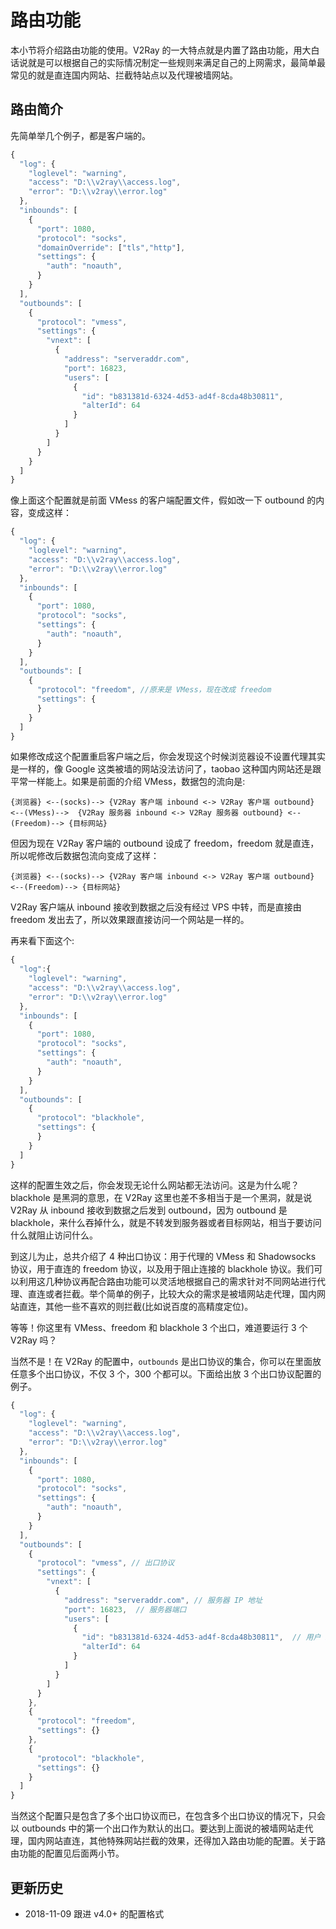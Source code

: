 # 路由功能

本小节将介绍路由功能的使用。V2Ray 的一大特点就是内置了路由功能，用大白话说就是可以根据自己的实际情况制定一些规则来满足自己的上网需求，最简单最常见的就是直连国内网站、拦截特站点以及代理被墙网站。

## 路由简介

先简单举几个例子，都是客户端的。

```javascript
{
  "log": {
    "loglevel": "warning",
    "access": "D:\\v2ray\\access.log",
    "error": "D:\\v2ray\\error.log"
  },
  "inbounds": [
    {
      "port": 1080,
      "protocol": "socks",
      "domainOverride": ["tls","http"],
      "settings": {
        "auth": "noauth",  
      }
    }
  ],
  "outbounds": [
    {
      "protocol": "vmess",
      "settings": {
        "vnext": [
          {
            "address": "serveraddr.com",
            "port": 16823,  
            "users": [
              {
                "id": "b831381d-6324-4d53-ad4f-8cda48b30811",  
                "alterId": 64
              }
            ]
          }
        ]
      }
    }
  ]
}
```

像上面这个配置就是前面 VMess 的客户端配置文件，假如改一下 outbound 的内容，变成这样：

```javascript
{
  "log": {
    "loglevel": "warning",
    "access": "D:\\v2ray\\access.log",
    "error": "D:\\v2ray\\error.log"
  },
  "inbounds": [
    {
      "port": 1080,
      "protocol": "socks",
      "settings": {
        "auth": "noauth",  
      }
    }
  ],
  "outbounds": [
    {
      "protocol": "freedom", //原来是 VMess，现在改成 freedom
      "settings": {
      }
    }
  ]
}
```

如果修改成这个配置重启客户端之后，你会发现这个时候浏览器设不设置代理其实是一样的，像 Google 这类被墙的网站没法访问了，taobao 这种国内网站还是跟平常一样能上。如果是前面的介绍 VMess，数据包的流向是:
```
{浏览器} <--(socks)--> {V2Ray 客户端 inbound <-> V2Ray 客户端 outbound} <--(VMess)-->  {V2Ray 服务器 inbound <-> V2Ray 服务器 outbound} <--(Freedom)--> {目标网站}
```
但因为现在 V2Ray 客户端的 outbound 设成了 freedom，freedom 就是直连，所以呢修改后数据包流向变成了这样：
```
{浏览器} <--(socks)--> {V2Ray 客户端 inbound <-> V2Ray 客户端 outbound} <--(Freedom)--> {目标网站}
```
V2Ray 客户端从 inbound 接收到数据之后没有经过 VPS 中转，而是直接由 freedom 发出去了，所以效果跟直接访问一个网站是一样的。

再来看下面这个:

```javascript
{
  "log":{
    "loglevel": "warning",
    "access": "D:\\v2ray\\access.log",
    "error": "D:\\v2ray\\error.log"
  },
  "inbounds": [
    {
      "port": 1080,
      "protocol": "socks",
      "settings": {
        "auth": "noauth",  
      }
    }
  ],
  "outbounds": [
    {
      "protocol": "blackhole",
      "settings": {
      }
    }
  ]
}
```

这样的配置生效之后，你会发现无论什么网站都无法访问。这是为什么呢？blackhole 是黑洞的意思，在 V2Ray 这里也差不多相当于是一个黑洞，就是说 V2Ray 从 inbound 接收到数据之后发到 outbound，因为 outbound 是 blackhole，来什么吞掉什么，就是不转发到服务器或者目标网站，相当于要访问什么就阻止访问什么。

到这儿为止，总共介绍了 4 种出口协议：用于代理的 VMess 和 Shadowsocks 协议，用于直连的 freedom 协议，以及用于阻止连接的 blackhole 协议。我们可以利用这几种协议再配合路由功能可以灵活地根据自己的需求针对不同网站进行代理、直连或者拦截。举个简单的例子，比较大众的需求是被墙网站走代理，国内网站直连，其他一些不喜欢的则拦截(比如说百度的高精度定位)。

等等！你这里有 VMess、freedom 和 blackhole 3 个出口，难道要运行 3 个 V2Ray 吗？

当然不是！在 V2Ray 的配置中，`outbounds` 是出口协议的集合，你可以在里面放任意多个出口协议，不仅 3 个，300 个都可以。下面给出放 3 个出口协议配置的例子。

```javascript
{
  "log": {
    "loglevel": "warning",
    "access": "D:\\v2ray\\access.log",
    "error": "D:\\v2ray\\error.log"
  },
  "inbounds": [
    {
      "port": 1080,
      "protocol": "socks",
      "settings": {
        "auth": "noauth",  
      }
    }
  ],
  "outbounds": [ 
    {
      "protocol": "vmess", // 出口协议
      "settings": {
        "vnext": [
          {
            "address": "serveraddr.com", // 服务器 IP 地址
            "port": 16823,  // 服务器端口
            "users": [
              {
                "id": "b831381d-6324-4d53-ad4f-8cda48b30811",  // 用户 ID，须与服务器端配置相同
                "alterId": 64
              }
            ]
          }
        ]
      }
    },
    {
      "protocol": "freedom",
      "settings": {}
    },
    {
      "protocol": "blackhole",
      "settings": {}
    }
  ]
}
```

当然这个配置只是包含了多个出口协议而已，在包含多个出口协议的情况下，只会以 outbounds 中的第一个出口作为默认的出口。要达到上面说的被墙网站走代理，国内网站直连，其他特殊网站拦截的效果，还得加入路由功能的配置。关于路由功能的配置见后面两小节。

## 更新历史

- 2018-11-09 跟进 v4.0+ 的配置格式

